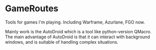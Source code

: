 # GameRoutes
Tools for games I'm playing.
Including Warframe, Azurlane, FGO now.


Mainly work is the AutoDroid which is a tool like python-version QMacro.
The main advantage of AutoDroid is that it can interact with background windows, and is suitable of handling complex situations.
